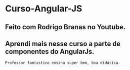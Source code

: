 # Curso-Angular-JS

## Feito com Rodrigo Branas no Youtube.

## Aprendi mais nesse curso a parte de componentes do AngularJs.
~~~
Professor fantastico ensina super bem, boa didática.
